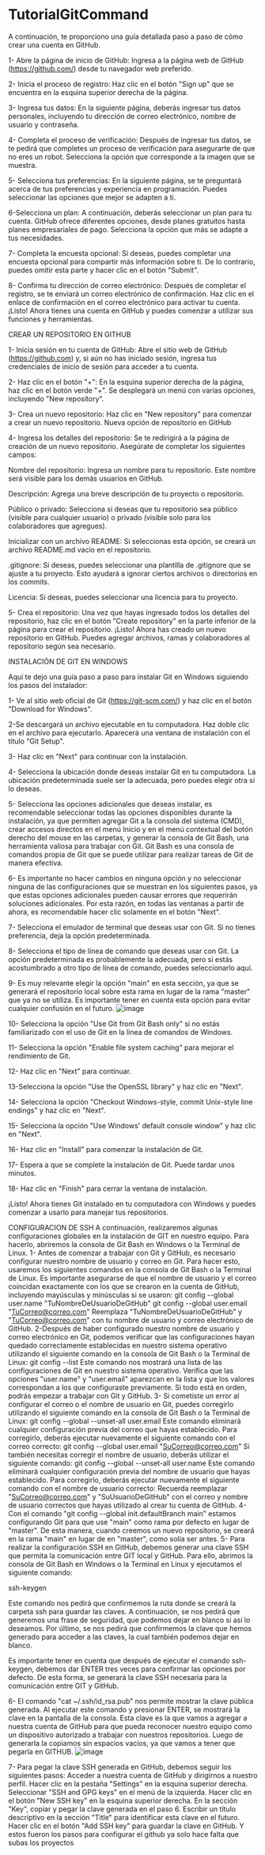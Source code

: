 # TutorialGitCommand
 A continuación, te proporciono una guía detallada paso a paso de cómo crear una cuenta en GitHub.

1- Abre la página de inicio de GitHub: Ingresa a la página web de GitHub (https://github.com/) desde tu navegador web preferido.

2- Inicia el proceso de registro: Haz clic en el botón "Sign up" que se encuentra en la esquina superior derecha de la página.

3- Ingresa tus datos: En la siguiente página, deberás ingresar tus datos personales, incluyendo tu dirección de correo electrónico, nombre de usuario y contraseña.


4- Completa el proceso de verificación: Después de ingresar tus datos, se te pedirá que completes un proceso de verificación para asegurarte de que no eres un robot. Selecciona la opción que corresponde a la imagen que se muestra.


5- Selecciona tus preferencias: En la siguiente página, se te preguntará acerca de tus preferencias y experiencia en programación. Puedes seleccionar las opciones que mejor se adapten a ti.


6-Selecciona un plan: A continuación, deberás seleccionar un plan para tu cuenta. GitHub ofrece diferentes opciones, desde planes gratuitos hasta planes empresariales de pago. Selecciona la opción que más se adapte a tus necesidades.

7- Completa la encuesta opcional: Si deseas, puedes completar una encuesta opcional para compartir más información sobre ti. De lo contrario, puedes omitir esta parte y hacer clic en el botón "Submit".

8- Confirma tu dirección de correo electrónico: Después de completar el registro, se te enviará un correo electrónico de confirmación. Haz clic en el enlace de confirmación en el correo electrónico para activar tu cuenta.
¡Listo! Ahora tienes una cuenta en GitHub y puedes comenzar a utilizar sus funciones y herramientas.

CREAR UN REPOSITORIO EN GITHUB

1- Inicia sesión en tu cuenta de GitHub: Abre el sitio web de GitHub (https://github.com) y, si aún no has iniciado sesión, ingresa tus credenciales de inicio de sesión para acceder a tu cuenta.

2- Haz clic en el botón "+": En la esquina superior derecha de la página, haz clic en el botón verde "+". Se desplegará un menú con varias opciones, incluyendo "New repository".

3- Crea un nuevo repositorio: Haz clic en "New repository" para comenzar a crear un nuevo repositorio.
Nueva opción de repositorio en GitHub

4- Ingresa los detalles del repositorio: Se te redirigirá a la página de creación de un nuevo repositorio. Asegúrate de completar los siguientes campos:

Nombre del repositorio: Ingresa un nombre para tu repositorio. Este nombre será visible para los demás usuarios en GitHub.

Descripción: Agrega una breve descripción de tu proyecto o repositorio.

Público o privado: Selecciona si deseas que tu repositorio sea público (visible para cualquier usuario) o privado (visible solo para los colaboradores que agregues).

Inicializar con un archivo README: Si seleccionas esta opción, se creará un archivo README.md vacío en el repositorio.

.gitignore: Si deseas, puedes seleccionar una plantilla de .gitignore que se ajuste a tu proyecto. Esto ayudará a ignorar ciertos archivos o directorios en los commits.

Licencia: Si deseas, puedes seleccionar una licencia para tu proyecto.

5- Crea el repositorio: Una vez que hayas ingresado todos los detalles del repositorio, haz clic en el botón "Create repository" en la parte inferior de la página para crear el repositorio.
¡Listo! Ahora has creado un nuevo repositorio en GitHub. Puedes agregar archivos, ramas y colaboradores al repositorio según sea necesario.

INSTALACIÓN DE GIT EN WINDOWS

Aquí te dejo una guía paso a paso para instalar Git en Windows siguiendo los pasos del instalador:

1- Ve al sitio web oficial de Git (https://git-scm.com/) y haz clic en el botón "Download for Windows".

2-Se descargará un archivo ejecutable en tu computadora. Haz doble clic en el archivo para ejecutarlo. Aparecerá una ventana de instalación con el título "Git Setup".

3- Haz clic en "Next" para continuar con la instalación.

4- Selecciona la ubicación donde deseas instalar Git en tu computadora. La ubicación predeterminada suele ser la adecuada, pero puedes elegir otra si lo deseas.

5- Selecciona las opciones adicionales que deseas instalar, es recomendable seleccionar todas las opciones disponibles durante la instalación, ya que permiten agregar Git a la consola del sistema (CMD), crear accesos directos en el menú Inicio y en el menú contextual del botón derecho del mouse en las carpetas, y generar la consola de Git Bash, una herramienta valiosa para trabajar con Git. Git Bash es una consola de comandos propia de Git que se puede utilizar para realizar tareas de Git de manera efectiva.

6- Es importante no hacer cambios en ninguna opción y no seleccionar ninguna de las configuraciones que se muestran en los siguientes pasos, ya que estas opciones adicionales pueden causar errores que requerirán soluciones adicionales. Por esta razón, en todas las ventanas a partir de ahora, es recomendable hacer clic solamente en el botón "Next".

7- Selecciona el emulador de terminal que deseas usar con Git. Si no tienes preferencia, deja la opción predeterminada.

8- Selecciona el tipo de línea de comando que deseas usar con Git. La opción predeterminada es probablemente la adecuada, pero si estás acostumbrado a otro tipo de línea de comando, puedes seleccionarlo aquí.

9- Es muy relevante elegir la opción "main" en esta sección, ya que se generará el repositorio local sobre esta rama en lugar de la rama "master" que ya no se utiliza. Es importante tener en cuenta esta opción para evitar cualquier confusión en el futuro.
![image](https://user-images.githubusercontent.com/32584525/220130583-f7a9bc34-8ee0-4cb6-aec1-1221eff01bb8.png)

10- Selecciona la opción "Use Git from Git Bash only" si no estás familiarizado con el uso de Git en la línea de comandos de Windows.

11- Selecciona la opción "Enable file system caching" para mejorar el rendimiento de Git.

12- Haz clic en "Next" para continuar.

13-Selecciona la opción "Use the OpenSSL library" y haz clic en "Next".

14- Selecciona la opción "Checkout Windows-style, commit Unix-style line endings" y haz clic en "Next".

15- Selecciona la opción "Use Windows' default console window" y haz clic en "Next".

16- Haz clic en "Install" para comenzar la instalación de Git.

17- Espera a que se complete la instalación de Git. Puede tardar unos minutos.

18- Haz clic en "Finish" para cerrar la ventana de instalación.

¡Listo! Ahora tienes Git instalado en tu computadora con Windows y puedes comenzar a usarlo para manejar tus repositorios.

CONFIGURACION DE SSH 
A continuación, realizaremos algunas configuraciones globales en la instalación de GIT en nuestro equipo. Para hacerlo, abriremos la consola de Git Bash en Windows o la Terminal de Linux.
1- Antes de comenzar a trabajar con Git y GitHub, es necesario configurar nuestro nombre de usuario y correo en Git. Para hacer esto, usaremos los siguientes comandos en la consola de Git Bash o la Terminal de Linux. Es importante asegurarse de que el nombre de usuario y el correo coincidan exactamente con los que se crearon en la cuenta de GitHub, incluyendo mayúsculas y minúsculas si se usaron:
git config --global user.name "TuNombreDeUsuarioDeGitHub"
git config --global user.email "TuCorreo@correo.com"
Reemplaza "TuNombreDeUsuarioDeGitHub" y "TuCorreo@correo.com" con tu nombre de usuario y correo electrónico de GitHub.
2-Después de haber configurado nuestro nombre de usuario y correo electrónico en Git, podemos verificar que las configuraciones hayan quedado correctamente establecidas en nuestro sistema operativo utilizando el siguiente comando en la consola de Git Bash o la Terminal de Linux:
git config --list
Este comando nos mostrará una lista de las configuraciones de Git en nuestro sistema operativo. Verifica que las opciones "user.name" y "user.email" aparezcan en la lista y que los valores correspondan a los que configuraste previamente. Si todo está en orden, podrás empezar a trabajar con Git y GitHub.
3- Si cometiste un error al configurar el correo o el nombre de usuario en Git, puedes corregirlo utilizando el siguiente comando en la consola de Git Bash o la Terminal de Linux: 
git config --global --unset-all user.email
Este comando eliminará cualquier configuración previa del correo que hayas establecido. Para corregirlo, deberás ejecutar nuevamente el siguiente comando con el correo correcto:
git config --global user.email "SuCorreo@correo.com"
Si también necesitas corregir el nombre de usuario, deberás utilizar el siguiente comando:
git config --global --unset-all user.name
Este comando eliminará cualquier configuración previa del nombre de usuario que hayas establecido. Para corregirlo, deberás ejecutar nuevamente el siguiente comando con el nombre de usuario correcto:
Recuerda reemplazar "SuCorreo@correo.com" y "SuUsuarioDeGitHub" con el correo y nombre de usuario correctos que hayas utilizado al crear tu cuenta de GitHub.
4- Con el comando "git config --global init.defaultBranch main" estamos configurando Git para que use "main" como rama por defecto en lugar de "master". De esta manera, cuando creemos un nuevo repositorio, se creará en la rama "main" en lugar de en "master", como solía ser antes.
5- Para realizar la configuración SSH en GitHub, debemos generar una clave SSH que permita la comunicación entre GIT local y GitHub. Para ello, abrimos la consola de Git Bash en Windows o la Terminal en Linux y ejecutamos el siguiente comando:

ssh-keygen

Este comando nos pedirá que confirmemos la ruta donde se creará la carpeta ssh para guardar las claves. A continuación, se nos pedirá que generemos una frase de seguridad, que podemos dejar en blanco si así lo deseamos. Por último, se nos pedirá que confirmemos la clave que hemos generado para acceder a las claves, la cual también podemos dejar en blanco.

Es importante tener en cuenta que después de ejecutar el comando ssh-keygen, debemos dar ENTER tres veces para confirmar las opciones por defecto. De esta forma, se generará la clave SSH necesaria para la comunicación entre GIT y GitHub.

6- El comando "cat ~/.ssh/id_rsa.pub" nos permite mostrar la clave pública generada. Al ejecutar este comando y presionar ENTER, se mostrará la clave en la pantalla de la consola. Esta clave es la que vamos a agregar a nuestra cuenta de GitHub para que pueda reconocer nuestro equipo como un dispositivo autorizado a trabajar con nuestros repositorios.
Luego de generarla la copiamos sin espacios vacíos, ya que vamos a tener que pegarla en GITHUB.
![image](https://user-images.githubusercontent.com/32584525/220136869-df5c7a5c-7d31-4272-a7a4-ff0f93395ac3.png)

7- Para pegar la clave SSH generada en GitHub, debemos seguir los siguientes pasos:
Acceder a nuestra cuenta de GitHub y dirigirnos a nuestro perfil.
Hacer clic en la pestaña "Settings" en la esquina superior derecha.
Seleccionar "SSH and GPG keys" en el menú de la izquierda.
Hacer clic en el botón "New SSH key" en la esquina superior derecha.
En la sección "Key", copiar y pegar la clave generada en el paso 6.
Escribir un título descriptivo en la sección "Title" para identificar esta clave en el futuro.
Hacer clic en el botón "Add SSH key" para guardar la clave en GitHub.
Y estos fueron los pasos para configurar el github ya solo hace falta que subas los proyectos
